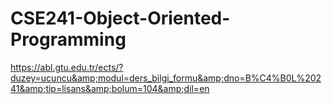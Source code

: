 # CSE241-Object-Oriented-Programming
https://abl.gtu.edu.tr/ects/?duzey=ucuncu&amp;modul=ders_bilgi_formu&amp;dno=B%C4%B0L%20241&amp;tip=lisans&amp;bolum=104&amp;dil=en
